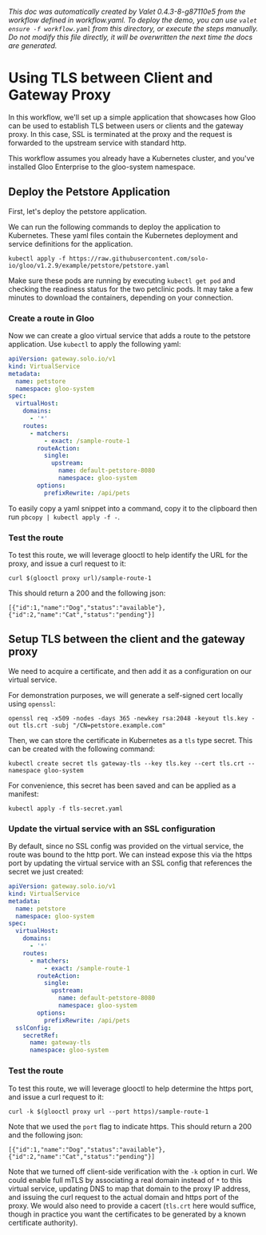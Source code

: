 _This doc was automatically created by Valet 0.4.3-8-g87110e5 from the workflow defined in workflow.yaml. To deploy the demo, you can use `valet ensure -f workflow.yaml` from this directory, or execute the steps manually. Do not modify this file directly, it will be overwritten the next time the docs are generated._

# Using TLS between Client and Gateway Proxy

In this workflow, we'll set up a simple application that showcases how Gloo can be used to establish TLS between users or clients and the gateway proxy. In this case, SSL is terminated at the proxy and the request is forwarded to the upstream service with standard http.


This workflow assumes you already have a Kubernetes cluster, and you've installed Gloo Enterprise to the gloo-system namespace.


## Deploy the Petstore Application

First, let's deploy the petstore application.

 

We can run the following commands to deploy the application to Kubernetes. These yaml files contain the Kubernetes deployment and service definitions for the application.


```
kubectl apply -f https://raw.githubusercontent.com/solo-io/gloo/v1.2.9/example/petstore/petstore.yaml
```

 

Make sure these pods are running by executing `kubectl get pod` and checking the readiness status for the two petclinic pods. It may take a few minutes to download the containers, depending on your connection.


### Create a route in Gloo

Now we can create a gloo virtual service that adds a route to the petstore application. Use `kubectl` to apply the following yaml:

```yaml
apiVersion: gateway.solo.io/v1
kind: VirtualService
metadata:
  name: petstore
  namespace: gloo-system
spec:
  virtualHost:
    domains:
      - '*'
    routes:
      - matchers:
          - exact: /sample-route-1
        routeAction:
          single:
            upstream:
              name: default-petstore-8080
              namespace: gloo-system
        options:
          prefixRewrite: /api/pets
```

 

To easily copy a yaml snippet into a command, copy it to the clipboard then run `pbcopy | kubectl apply -f -`.

### Test the route

To test this route, we will leverage glooctl to help identify the URL for the proxy, and issue a curl request to it:

`curl $(glooctl proxy url)/sample-route-1`

This should return a 200 and the following json:
```
[{"id":1,"name":"Dog","status":"available"},{"id":2,"name":"Cat","status":"pending"}]
```

## Setup TLS between the client and the gateway proxy

We need to acquire a certificate, and then add it as a configuration on our virtual service.

 

For demonstration purposes, we will generate a self-signed cert locally using `openssl`:

`openssl req -x509 -nodes -days 365 -newkey rsa:2048 -keyout tls.key -out tls.crt -subj "/CN=petstore.example.com"`

Then, we can store the certificate in Kubernetes as a `tls` type secret. This can be created with the following command:

`kubectl create secret tls gateway-tls --key tls.key --cert tls.crt --namespace gloo-system`

For convenience, this secret has been saved and can be applied as a manifest:


```
kubectl apply -f tls-secret.yaml
```

### Update the virtual service with an SSL configuration

By default, since no SSL config was provided on the virtual service, the route was bound to the http port. We
can instead expose this via the https port by updating the virtual service with an SSL config that references
the secret we just created:


```yaml
apiVersion: gateway.solo.io/v1
kind: VirtualService
metadata:
  name: petstore
  namespace: gloo-system
spec:
  virtualHost:
    domains:
      - '*'
    routes:
      - matchers:
          - exact: /sample-route-1
        routeAction:
          single:
            upstream:
              name: default-petstore-8080
              namespace: gloo-system
        options:
          prefixRewrite: /api/pets
  sslConfig:
    secretRef:
      name: gateway-tls
      namespace: gloo-system
```

### Test the route

To test this route, we will leverage glooctl to help determine the https port, and issue a curl request to it:

`curl -k $(glooctl proxy url --port https)/sample-route-1`

Note that we used the `port` flag to indicate https. This should return a 200 and the following json:

```
[{"id":1,"name":"Dog","status":"available"},{"id":2,"name":"Cat","status":"pending"}]
```

Note that we turned off client-side verification with the `-k` option in curl. We could enable full mTLS by
associating a real domain instead of `*` to this virtual service, updating DNS to map that domain to the proxy
IP address, and issuing the curl request to the actual domain and https port of the proxy. We would also need to
provide a cacert (`tls.crt` here would suffice, though in practice you want the certificates to be generated
by a known certificate authority).
